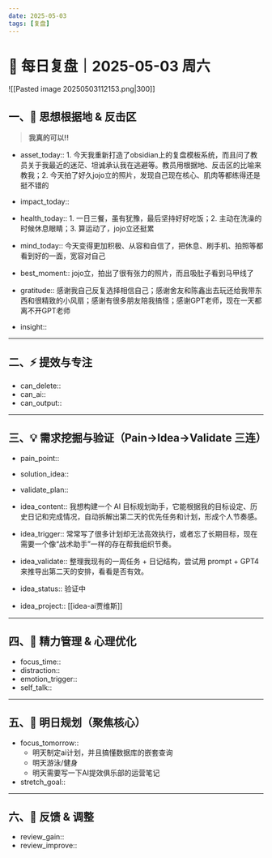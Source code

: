 ```yaml
---
date: 2025-05-03
tags: [复盘]
---
```

# 🧭 每日复盘｜2025-05-03 周六

![[Pasted image 20250503112153.png|300]]


## 一、🚩 思想根据地 & 反击区

>**我真的可以!!**

- asset_today:: 1. 今天我重新打造了obsidian上的复盘模板系统，而且问了教员关于我最近的迷茫、坦诚承认我在逃避等。教员用根据地、反击区的比喻来教我；2. 今天拍了好久jojo立的照片，发现自己现在核心、肌肉等都练得还是挺不错的
- impact_today::
- health_today::  1. 一日三餐，虽有犹豫，最后坚持好好吃饭；2. 主动在洗澡的时候休息眼睛；3. 算运动了，jojo立还挺累
- mind_today::  今天变得更加积极、从容和自信了，把休息、刷手机、拍照等都看到好的一面，宽容对自己

- best_moment::   jojo立，拍出了很有张力的照片，而且吸肚子看到马甲线了
- gratitude::  感谢我自己反复选择相信自己；感谢舍友和陈鑫出去玩还给我带东西和很精致的小风扇；感谢有很多朋友陪我搞怪；感谢GPT老师，现在一天都离不开GPT老师
- insight::  

---

## 二、⚡ 提效与专注

- can_delete::  
- can_ai::  
- can_output::  

---

## 三、💡 需求挖掘与验证（Pain→Idea→Validate 三连）

- pain_point::  
- solution_idea::  
- validate_plan::  

- idea_content:: 我想构建一个 AI 目标规划助手，它能根据我的目标设定、历史日记和完成情况，自动拆解出第二天的优先任务和计划，形成个人节奏感。
- idea_trigger:: 常常写了很多计划却无法高效执行，或者忘了长期目标，现在需要一个像“战术助手”一样的存在帮我组织节奏。
- idea_validate:: 整理我现有的一周任务 + 日记结构，尝试用 prompt + GPT4 来推导出第二天的安排，看看是否有效。
- idea_status:: 验证中
- idea_project:: [[idea-ai贾维斯]]

---

## 四、🌟 精力管理 & 心理优化

- focus_time::  
- distraction::  
- emotion_trigger::  
- self_talk::  

---

## 五、🎯 明日规划（聚焦核心）

- focus_tomorrow::  
	- 明天制定ai计划，并且搞懂数据库的嵌套查询
	- 明天游泳/健身
	- 明天需要写一下AI提效俱乐部的运营笔记
- stretch_goal::  

---

## 六、🧠 反馈 & 调整

- review_gain::  
- review_improve::  

